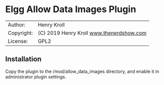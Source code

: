 # Elgg Allow Data Images Plugin

|             |                                           |
|:------------|:---------------------------               |
| Author:     | Henry Kroll                               | 
| Copyright:  | (C) 2019 Henry Kroll www.thenerdshow.com  |
| License:    | GPL2                                      |

## Installation

Copy the plugin to the /mod/allow_data_images directory, and enable it in administrator plugin settings.
